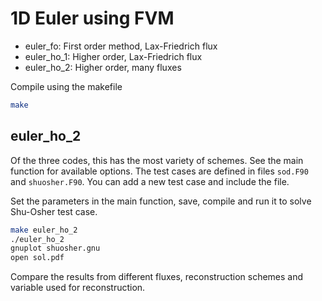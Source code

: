 # 1D Euler using FVM

* euler_fo: First order method, Lax-Friedrich flux
* euler_ho_1: Higher order, Lax-Friedrich flux
* euler_ho_2: Higher order, many fluxes

Compile using the makefile

```bash
make
```

## euler_ho_2

Of the three codes, this has the most variety of schemes. See the main function for available options. The test cases are defined in files `sod.F90` and `shuosher.F90`. You can add a new test case and include the file.

Set the parameters in the main function, save, compile and run it to solve Shu-Osher test case.

```bash
make euler_ho_2
./euler_ho_2
gnuplot shuosher.gnu
open sol.pdf
```

Compare the results from different fluxes, reconstruction schemes and variable used for reconstruction.